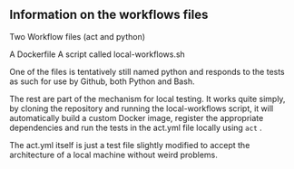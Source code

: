## Information on the workflows files

Two Workflow files (act and python)

A Dockerfile
A script called local-workflows.sh

One of the files is tentatively still named python and responds to the tests as such for use by Github, both Python and Bash.

The rest are part of the mechanism for local testing. It works quite simply, by cloning the repository and running the local-workflows script, it will automatically build a custom Docker image, register the appropriate dependencies and run the tests in the act.yml file locally using `act` .

The act.yml itself is just a test file slightly modified to accept the architecture of a local machine without weird problems.
